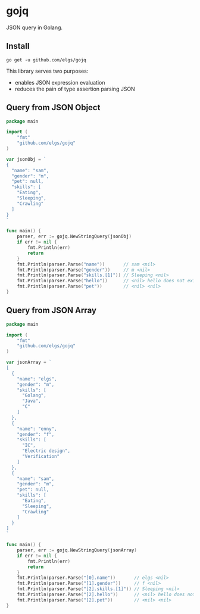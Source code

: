 # gojq
JSON query in Golang.

## Install
`go get -u github.com/elgs/gojq`

This library serves two purposes:

* enables JSON expression evaluation
* reduces the pain of type assertion parsing JSON 


## Query from JSON Object

```go
package main

import (
	"fmt"
	"github.com/elgs/gojq"
)

var jsonObj = `
{
  "name": "sam",
  "gender": "m",
  "pet": null,
  "skills": [
    "Eating",
    "Sleeping",
    "Crawling"
  ]
}
`

func main() {
	parser, err := gojq.NewStringQuery(jsonObj)
	if err != nil {
		fmt.Println(err)
		return
	}
	fmt.Println(parser.Parse("name"))       // sam <nil>
	fmt.Println(parser.Parse("gender"))     // m <nil>
	fmt.Println(parser.Parse("skills.[1]")) // Sleeping <nil>
	fmt.Println(parser.Parse("hello"))      // <nil> hello does not exist.
	fmt.Println(parser.Parse("pet"))        // <nil> <nil>
}
```

## Query from JSON Array

```go
package main

import (
	"fmt"
	"github.com/elgs/gojq"
)

var jsonArray = `
[
  {
    "name": "elgs",
    "gender": "m",
    "skills": [
      "Golang",
      "Java",
      "C"
    ]
  },
  {
    "name": "enny",
    "gender": "f",
    "skills": [
      "IC",
      "Electric design",
      "Verification"
    ]
  },
  {
    "name": "sam",
    "gender": "m",
	"pet": null,
    "skills": [
      "Eating",
      "Sleeping",
      "Crawling"
    ]
  }
]
`

func main() {
	parser, err := gojq.NewStringQuery(jsonArray)
	if err != nil {
		fmt.Println(err)
		return
	}
	fmt.Println(parser.Parse("[0].name"))       // elgs <nil>
	fmt.Println(parser.Parse("[1].gender"))     // f <nil>
	fmt.Println(parser.Parse("[2].skills.[1]")) // Sleeping <nil>
	fmt.Println(parser.Parse("[2].hello"))      // <nil> hello does not exist.
	fmt.Println(parser.Parse("[2].pet"))        // <nil> <nil>
}
```
